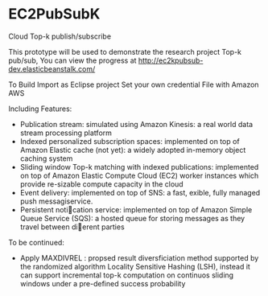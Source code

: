 EC2PubSubK
==========

Cloud Top-k publish/subscribe

This prototype will be used to demonstrate the research project Top-k pub/sub, You can view the progress at http://ec2kpubsub-dev.elasticbeanstalk.com/

To Build
Import as Eclipse project
Set your own credential File with Amazon AWS

Including Features:
- Publication stream: simulated using Amazon Kinesis: a real world data stream processing platform
- Indexed personalized subscription spaces: implemented on top of Amazon Elastic cache (not yet): a widely adopted in-memory object caching system
- Sliding window Top-k matching with indexed publications: implemented on top of Amazon Elastic Compute Cloud (EC2) worker instances which provide re-sizable compute capacity in the cloud 
- Event delivery: implemented on top of SNS: a fast, exible, fully managed push messagiservice. 
- Persistent notication service: implemented on top of Amazon Simple Queue Service (SQS): a hosted queue for storing messages as they travel between dierent parties

To be continued:
- Apply MAXDIVREL : propsed result diversficiation method supported by the randomized algorithm Locality Sensitive Hashing (LSH), instead it can support incremental top-k computation on continuos sliding windows under a pre-defined success probability
